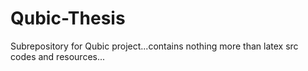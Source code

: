 Qubic-Thesis
============

Subrepository for Qubic project...contains nothing more than latex src codes and resources...